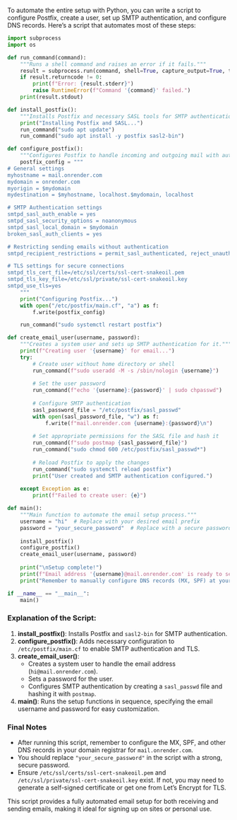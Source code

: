 To automate the entire setup with Python, you can write a script to configure Postfix, create a user, set up SMTP authentication, and configure DNS records. Here’s a script that automates most of these steps:

```python
import subprocess
import os

def run_command(command):
    """Runs a shell command and raises an error if it fails."""
    result = subprocess.run(command, shell=True, capture_output=True, text=True)
    if result.returncode != 0:
        print(f"Error: {result.stderr}")
        raise RuntimeError(f"Command '{command}' failed.")
    print(result.stdout)

def install_postfix():
    """Installs Postfix and necessary SASL tools for SMTP authentication."""
    print("Installing Postfix and SASL...")
    run_command("sudo apt update")
    run_command("sudo apt install -y postfix sasl2-bin")

def configure_postfix():
    """Configures Postfix to handle incoming and outgoing mail with authentication."""
    postfix_config = """
# General settings
myhostname = mail.onrender.com
mydomain = onrender.com
myorigin = $mydomain
mydestination = $myhostname, localhost.$mydomain, localhost

# SMTP Authentication settings
smtpd_sasl_auth_enable = yes
smtpd_sasl_security_options = noanonymous
smtpd_sasl_local_domain = $mydomain
broken_sasl_auth_clients = yes

# Restricting sending emails without authentication
smtpd_recipient_restrictions = permit_sasl_authenticated, reject_unauth_destination

# TLS settings for secure connections
smtpd_tls_cert_file=/etc/ssl/certs/ssl-cert-snakeoil.pem
smtpd_tls_key_file=/etc/ssl/private/ssl-cert-snakeoil.key
smtpd_use_tls=yes
    """
    print("Configuring Postfix...")
    with open("/etc/postfix/main.cf", "a") as f:
        f.write(postfix_config)

    run_command("sudo systemctl restart postfix")

def create_email_user(username, password):
    """Creates a system user and sets up SMTP authentication for it."""
    print(f"Creating user '{username}' for email...")
    try:
        # Create user without home directory or shell
        run_command(f"sudo useradd -M -s /sbin/nologin {username}")
        
        # Set the user password
        run_command(f"echo '{username}:{password}' | sudo chpasswd")
        
        # Configure SMTP authentication
        sasl_password_file = "/etc/postfix/sasl_passwd"
        with open(sasl_password_file, "w") as f:
            f.write(f"mail.onrender.com {username}:{password}\n")
        
        # Set appropriate permissions for the SASL file and hash it
        run_command(f"sudo postmap {sasl_password_file}")
        run_command("sudo chmod 600 /etc/postfix/sasl_passwd*")
        
        # Reload Postfix to apply the changes
        run_command("sudo systemctl reload postfix")
        print("User created and SMTP authentication configured.")
    
    except Exception as e:
        print(f"Failed to create user: {e}")

def main():
    """Main function to automate the email setup process."""
    username = "hi"  # Replace with your desired email prefix
    password = "your_secure_password"  # Replace with a secure password
    
    install_postfix()
    configure_postfix()
    create_email_user(username, password)
    
    print("\nSetup complete!")
    print(f"Email address '{username}@mail.onrender.com' is ready to send emails.")
    print("Remember to manually configure DNS records (MX, SPF) at your domain registrar.")

if __name__ == "__main__":
    main()
```

### Explanation of the Script:

1. **install_postfix()**: Installs Postfix and `sasl2-bin` for SMTP authentication.
2. **configure_postfix()**: Adds necessary configuration to `/etc/postfix/main.cf` to enable SMTP authentication and TLS.
3. **create_email_user()**: 
   - Creates a system user to handle the email address (`hi@mail.onrender.com`).
   - Sets a password for the user.
   - Configures SMTP authentication by creating a `sasl_passwd` file and hashing it with `postmap`.
4. **main()**: Runs the setup functions in sequence, specifying the email username and password for easy customization.

### Final Notes
- After running this script, remember to configure the MX, SPF, and other DNS records in your domain registrar for `mail.onrender.com`.
- You should replace `"your_secure_password"` in the script with a strong, secure password.
- Ensure `/etc/ssl/certs/ssl-cert-snakeoil.pem` and `/etc/ssl/private/ssl-cert-snakeoil.key` exist. If not, you may need to generate a self-signed certificate or get one from Let’s Encrypt for TLS.

This script provides a fully automated email setup for both receiving and sending emails, making it ideal for signing up on sites or personal use.
